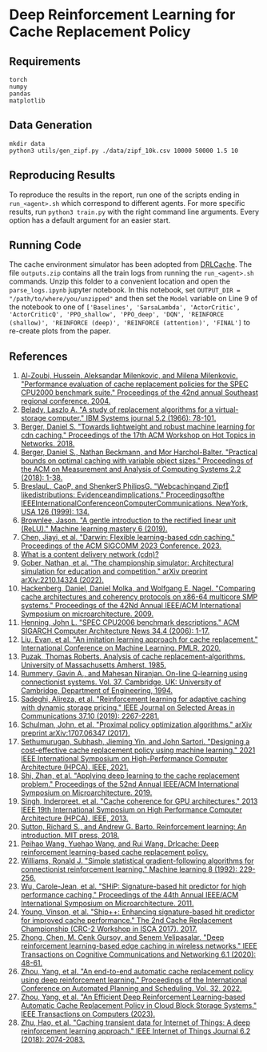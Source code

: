 # Deep Reinforcement Learning for Cache Replacement Policy

## Requirements
```
torch
numpy
pandas
matplotlib
```

## Data Generation
```
mkdir data
python3 utils/gen_zipf.py ./data/zipf_10k.csv 10000 50000 1.5 10
```

## Reproducing Results
To reproduce the results in the report, run one of the scripts ending in `run_<agent>.sh` which correspond to different agents. For more specific results, run `python3 train.py` with the right command line arguments. Every option has a default argument for an easier start.

## Running Code
The cache environment simulator has been adopted from [DRLCache](https://github.com/peihaowang/DRLCache/tree/master/cache). The file `outputs.zip` contains all the train logs from running the `run_<agent>.sh` commands. Unzip this folder to a convenient location and open the `parse_logs.ipynb` jupyter notebook. In this notebook, set `OUTPUT_DIR = "/path/to/where/you/unzipped"` and then set the `Model` variable on Line 9 of the notebook to one of `['Baselines', 'SarsaLambda', 'ActorCritic', 'ActorCriticQ', 'PPO_shallow', 'PPO_deep', 'DQN', 'REINFORCE (shallow)', 'REINFORCE (deep)', 'REINFORCE (attention)', 'FINAL']` to re-create plots from the paper.


## References

1. [Al-Zoubi, Hussein, Aleksandar Milenkovic, and Milena Milenkovic. "Performance evaluation of cache replacement policies for the SPEC CPU2000 benchmark suite." Proceedings of the 42nd annual Southeast regional conference. 2004.](https://dl.acm.org/doi/abs/10.1145/986537.986601)
2. [Belady, Laszlo A. "A study of replacement algorithms for a virtual-storage computer." IBM Systems journal 5.2 (1966): 78-101.](https://ieeexplore.ieee.org/abstract/document/5388441)
3. [Berger, Daniel S. "Towards lightweight and robust machine learning for cdn caching." Proceedings of the 17th ACM Workshop on Hot Topics in Networks. 2018.](https://dl.acm.org/doi/abs/10.1145/3286062.3286082)
4. [Berger, Daniel S., Nathan Beckmann, and Mor Harchol-Balter. "Practical bounds on optimal caching with variable object sizes." Proceedings of the ACM on Measurement and Analysis of Computing Systems 2.2 (2018): 1-38.](https://dl.acm.org/doi/abs/10.1145/3224427)
5. [BreslauL, CaoP, and ShenkerS PhilipsG. "Webcachingand Zipf likedistributions: Evidenceandimplications." Proceedingsofthe IEEEInternationalConferenceonComputerCommunications. NewYork, USA 126 (1999): 134.](https://ieeexplore.ieee.org/abstract/document/749260/)
6. [Brownlee, Jason. "A gentle introduction to the rectified linear unit (ReLU)." Machine learning mastery 6 (2019).](https://machinelearningmastery.com/rectified-linear-activation-function-for-deep-learning-neural-networks/)
7. [Chen, Jiayi, et al. "Darwin: Flexible learning-based cdn caching." Proceedings of the ACM SIGCOMM 2023 Conference. 2023.](https://dl.acm.org/doi/abs/10.1145/3603269.3604863)
8. [What is a content delivery network (cdn)?](https://www.cloudflare.com/learning/cdn/what-is-a-cdn/)
9. [Gober, Nathan, et al. "The championship simulator: Architectural simulation for education and competition." arXiv preprint arXiv:2210.14324 (2022).](https://arxiv.org/abs/2210.14324)
10. [Hackenberg, Daniel, Daniel Molka, and Wolfgang E. Nagel. "Comparing cache architectures and coherency protocols on x86-64 multicore SMP systems." Proceedings of the 42Nd Annual IEEE/ACM International Symposium on microarchitecture. 2009.](https://dl.acm.org/doi/abs/10.1145/1669112.1669165)
11. [Henning, John L. "SPEC CPU2006 benchmark descriptions." ACM SIGARCH Computer Architecture News 34.4 (2006): 1-17.](https://dl.acm.org/doi/pdf/10.1145/1186736.1186737?casa_token=vVmSlSq_8lkAAAAA:idYw8qHhaZ6BxFX3bl_sQ0cHGOu1p8qULkh3iXVytlBnkEzzCK4wWvdD00Hwsvhw9e6nW0crPD2MiQ)
12. [Liu, Evan, et al. "An imitation learning approach for cache replacement." International Conference on Machine Learning. PMLR, 2020.](http://proceedings.mlr.press/v119/liu20f.html)
13. [Puzak, Thomas Roberts. Analysis of cache replacement-algorithms. University of Massachusetts Amherst, 1985.](https://search.proquest.com/openview/3821c43e2783d0c0a7043212ea833abf/1?pq-origsite=gscholar&cbl=18750&diss=y&casa_token=ZtRrhAbYH-AAAAAA:kp3uvkDHSfeokpxiuyGCslayI5Xer3lrCnhBulWM_bzbgZsdomPBzCfNxFbVJgHHCO6Azu-n)
14. [Rummery, Gavin A., and Mahesan Niranjan. On-line Q-learning using connectionist systems. Vol. 37. Cambridge, UK: University of Cambridge, Department of Engineering, 1994.](https://www.researchgate.net/profile/Mahesan-Niranjan/publication/2500611_On-Line_Q-Learning_Using_Connectionist_Systems/links/5438d5db0cf204cab1d6db0f/On-Line-Q-Learning-Using-Connectionist-Systems.pdf?_sg%5B0%5D=HYd0h230b7WOR6m4hj5yx01K97aS61Z0DufUURMQr9ZqMqcEVZ0dNpG84h6uCfRl_M40FNkXgRX-GnpnxH31Ww.jBF3fgrlhaJYs3bDEaHQU22nRpKP0zKeF_oOsqh7WddL8pfxAomPSbeANzdmLP9YPB26HbLeSaEJqhFgzIxvWQ&_sg%5B1%5D=CZtZhHTEMgSwBZrpZU_7BACd8RH04JUKiITdXRQJ6MQ9SFS27jreZmcsuNcqYYWRoxcwBE-xBMbrfl1QobmEZ65bmkmpzonq5JoLRIIUKXne.jBF3fgrlhaJYs3bDEaHQU22nRpKP0zKeF_oOsqh7WddL8pfxAomPSbeANzdmLP9YPB26HbLeSaEJqhFgzIxvWQ&_iepl=)
15. [Sadeghi, Alireza, et al. "Reinforcement learning for adaptive caching with dynamic storage pricing." IEEE Journal on Selected Areas in Communications 37.10 (2019): 2267-2281.](https://ieeexplore.ieee.org/abstract/document/8790766/?casa_token=PK7zPZIzqtwAAAAA:frTNb29ehZqPncFXzMaaYAP1cnK-i1fO_TXIaqXlbfYzX-EBMJeKvByveylguu47eH2bixwwzA)
16. [Schulman, John, et al. "Proximal policy optimization algorithms." arXiv preprint arXiv:1707.06347 (2017).](https://arxiv.org/abs/1707.06347)
17. [Sethumurugan, Subhash, Jieming Yin, and John Sartori. "Designing a cost-effective cache replacement policy using machine learning." 2021 IEEE International Symposium on High-Performance Computer Architecture (HPCA). IEEE, 2021.](https://ieeexplore.ieee.org/abstract/document/9407137/?casa_token=igWUC0xRuFEAAAAA:gTMv1KO6Po70BPbd2beH62EEcaBOPV3CUHEulqAo-YRVnpy03VXsMVgwC-5yoYXOcN60SEcixA)
18. [Shi, Zhan, et al. "Applying deep learning to the cache replacement problem." Proceedings of the 52nd Annual IEEE/ACM International Symposium on Microarchitecture. 2019.](https://dl.acm.org/doi/abs/10.1145/3352460.3358319)
19. [Singh, Inderpreet, et al. "Cache coherence for GPU architectures." 2013 IEEE 19th International Symposium on High Performance Computer Architecture (HPCA). IEEE, 2013.](https://ieeexplore.ieee.org/abstract/document/6522351/?casa_token=2TVhOJupAlwAAAAA:mJkQ8d5QGFgEp4zqUhmWpEkuwPwg6syi_gHj0OfAb_umkh5vJbUyKBULOG6MTlY1bRafR34MnQ)
20. [Sutton, Richard S., and Andrew G. Barto. Reinforcement learning: An introduction. MIT press, 2018.](https://books.google.com/books?hl=en&lr=&id=uWV0DwAAQBAJ&oi=fnd&pg=PR7&dq=Reinforcement+learning:+An+introduction.&ots=mjoIq2_3k9&sig=2Hh98nKFYCDRvelDziXIC-FvNbw)
21. [Peihao Wang, Yuehao Wang, and Rui Wang. Drlcache: Deep reinforcement learning-based cache replacement policy.](https://github.com/peihaowang/DRLCache)
22. [Williams, Ronald J. "Simple statistical gradient-following algorithms for connectionist reinforcement learning." Machine learning 8 (1992): 229-256.](https://link.springer.com/article/10.1007/BF00992696)
23. [Wu, Carole-Jean, et al. "SHiP: Signature-based hit predictor for high performance caching." Proceedings of the 44th Annual IEEE/ACM International Symposium on Microarchitecture. 2011.](https://dl.acm.org/doi/abs/10.1145/2155620.2155671)
24. [Young, Vinson, et al. "Ship++: Enhancing signature-based hit predictor for improved cache performance." The 2nd Cache Replacement Championship (CRC-2 Workshop in ISCA 2017). 2017.](https://www.semanticscholar.org/paper/SHiP-%2B-%2B-%3A-Enhancing-Signature-Based-Hit-Predictor-Young-Chou/d1fb26e6fc2c71d984bb1213af1d5b2a57f04b6f)
25. [Zhong, Chen, M. Cenk Gursoy, and Senem Velipasalar. "Deep reinforcement learning-based edge caching in wireless networks." IEEE Transactions on Cognitive Communications and Networking 6.1 (2020): 48-61.](https://ieeexplore.ieee.org/abstract/document/8964499/?casa_token=O4ErV8-RzzAAAAAA:Tj28qIMPq7oUzozANE2hlA0s6zspX7Z1Gny3coMHLxec7jyVf532L81AtJve6ECdt4QqTrhSDw)
26. [Zhou, Yang, et al. "An end-to-end automatic cache replacement policy using deep reinforcement learning." Proceedings of the International Conference on Automated Planning and Scheduling. Vol. 32. 2022.](https://ojs.aaai.org/index.php/ICAPS/article/view/19840)
27. [Zhou, Yang, et al. "An Efficient Deep Reinforcement Learning-based Automatic Cache Replacement Policy in Cloud Block Storage Systems." IEEE Transactions on Computers (2023).](https://ieeexplore.ieee.org/abstract/document/10288208/?casa_token=nf6AS0eXpXkAAAAA:WxecuOT1_iz3_ex2nhy2tqpf0S_yaf7TNxF-Z6z-gB84_6-xoVCP19v-vMNl995T4NrQP2M-ig)
28. [Zhu, Hao, et al. "Caching transient data for Internet of Things: A deep reinforcement learning approach." IEEE Internet of Things Journal 6.2 (2018): 2074-2083.](https://ieeexplore.ieee.org/abstract/document/8542696/?casa_token=14naOS4QrWAAAAAA:gYZFmy3HP_cOU_8OJJ46xy6PgvLMSLAIbt_-eG-R7SfvshaT2QuBPIc0wucpW4AZndQDQMzeiA)
